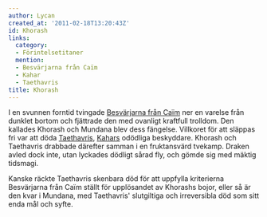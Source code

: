 ```yaml
---
author: Lycan
created_at: '2011-02-18T13:20:43Z'
id: Khorash
links:
  category:
  - Förintelsetitaner
  mention:
  - Besvärjarna från Caïm
  - Kahar
  - Taethavris
title: Khorash
---
```


I en svunnen forntid tvingade [Besvärjarna från Caïm] ner en varelse från dunklet bortom och
fjättrade den med ovanligt kraftfull trolldom. Den kallades Khorash och Mundana blev dess fängelse.
Villkoret för att släppas fri var att döda [Taethavris], [Kahars] odödliga beskyddare. Khorash och
Taethavris drabbade därefter samman i en fruktansvärd tvekamp. Draken avled dock inte, utan lyckades
dödligt sårad fly, och gömde sig med mäktig tidsmagi.

Kanske räckte Taethavris skenbara död för att uppfylla kriterierna Besvärjarna från Caïm ställt för
upplösandet av Khorashs bojor, eller så är den kvar i Mundana, med Taethavris' slutgiltiga och
irreversibla död som sitt enda mål och syfte.

  [Besvärjarna från Caïm]: Besvärjarna_från_Caïm
  [Taethavris]: Taethavris
  [Kahars]: Kahar